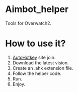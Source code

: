 # Aimbot_helper
Tools for Overwatch2.

# How to use it?
1. [AutoHotkey](https://www.autohotkey.com/) site join.
2. Download the latest vision.
3. Create an .ahk extension file.
4. Follow the helper code.
5. Run.
6. Enjoy.
